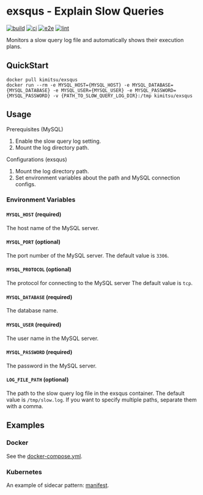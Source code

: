 # exsqus - Explain Slow Queries

[![build](https://github.com/YunosukeY/exsqus/actions/workflows/build.yaml/badge.svg?branch=master&event=push)](https://github.com/YunosukeY/exsqus/actions/workflows/build.yaml)
[![ci](https://github.com/YunosukeY/exsqus/actions/workflows/ci.yaml/badge.svg?branch=master&event=push)](https://github.com/YunosukeY/exsqus/actions/workflows/ci.yaml)
[![e2e](https://github.com/YunosukeY/exsqus/actions/workflows/e2e.yaml/badge.svg?branch=master&event=push)](https://github.com/YunosukeY/exsqus/actions/workflows/e2e.yaml)
[![lint](https://github.com/YunosukeY/exsqus/actions/workflows/lint.yml/badge.svg?branch=master&event=push)](https://github.com/YunosukeY/exsqus/actions/workflows/lint.yml)

Monitors a slow query log file and automatically shows their execution plans.

## QuickStart

```
docker pull kimitsu/exsqus
docker run --rm -e MYSQL_HOST={MYSQL_HOST} -e MYSQL_DATABASE={MYSQL_DATABASE} -e MYSQL_USER={MYSQL_USER} -e MYSQL_PASSWORD={MYSQL_PASSWORD} -v {PATH_TO_SLOW_QUERY_LOG_DIR}:/tmp kimitsu/exsqus
```

## Usage

Prerequisites (MySQL)

1. Enable the slow query log setting.
2. Mount the log directory path.

Configurations (exsqus)

1. Mount the log directory path.
2. Set environment variables about the path and MySQL connection configs.

### Environment Variables

#### `MYSQL_HOST` (required)

The host name of the MySQL server.

#### `MYSQL_PORT` (optional)

The port number of the MySQL server.
The default value is `3306`.

#### `MYSQL_PROTOCOL` (optional)

The protocol for connecting to the MySQL server
The default value is `tcp`.

#### `MYSQL_DATABASE` (required)

The database name.

#### `MYSQL_USER` (required)

The user name in the MySQL server.

#### `MYSQL_PASSWORD` (required)

The password in the MySQL server.

#### `LOG_FILE_PATH` (optional)

The path to the slow query log file in the exsqus container.
The default value is `/tmp/slow.log`.
If you want to specify multiple paths, separate them with a comma.

## Examples

### Docker

See the [docker-compose.yml](./docker-compose.yml).

### Kubernetes

An example of sidecar pattern: [manifest](./kind/deployment.yaml).
